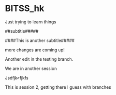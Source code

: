 # BITSS_hk

Just trying to learn things

##subtitle#####

####This is another subtitle#####


more changes are coming up!


Another edit in the testing branch.


We are in another session

Jsdfjk<fjkfs



This is session 2, getting there I guess with branches

